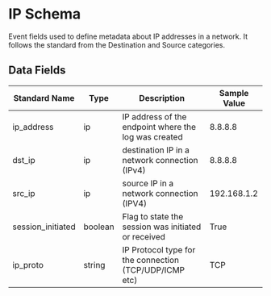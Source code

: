 # IP Schema

Event fields used to define metadata about IP addresses in a network. It follows the standard from the Destination and Source categories.

## Data Fields

| Standard Name | Type | Description | Sample Value |
|--------|---------|-------|-------|
| ip_address | ip | IP address of the endpoint where the log was created | 8.8.8.8 |
| dst_ip | ip | destination IP in a network connection (IPv4) | 8.8.8.8 |
| src_ip | ip | source IP in a network connection (IPV4) | 192.168.1.2 |
| session_initiated | boolean | Flag to state the session was initiated or received | True |
| ip_proto | string | IP Protocol type for the connection (TCP/UDP/ICMP etc) | TCP |
